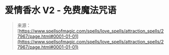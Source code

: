 <!--yml

分类：未分类

日期：2024-06-12 19:17:33

-->

# 爱情香水 V2 - 免费魔法咒语

> 来源：[https://www.spellsofmagic.com/spells/love_spells/attraction_spells/27967/page.html#0001-01-01](https://www.spellsofmagic.com/spells/love_spells/attraction_spells/27967/page.html#0001-01-01)
